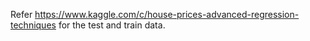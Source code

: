 Refer https://www.kaggle.com/c/house-prices-advanced-regression-techniques for the test and train data.
